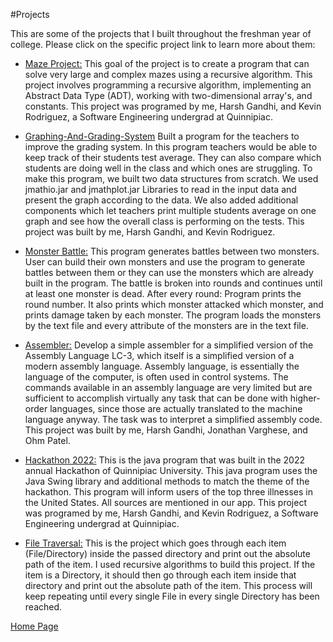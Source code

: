 #Projects

This are some of the projects that I built throughout the freshman year of college. Please click on the specific project link to learn more about them:

- [Maze Project:](https://github.com/GandhiHarsh2003/Maze-Solver)
 This goal of the project is to create a program that can solve very large and complex mazes using a recursive algorithm. This project involves programming a recursive algorithm, implementing an Abstract Data Type (ADT), working with two-dimensional array's, and constants. This project was programed by me, Harsh Gandhi, and Kevin Rodriguez, a Software Engineering undergrad at Quinnipiac.

- [Graphing-And-Grading-System](https://github.com/GandhiHarsh2003/Graphing-And-Grading-System)
Built a program for the teachers to improve the grading system. In this program teachers would be able to keep track of their students test average. They can also compare which students are doing well in the class and which ones are struggling. To make this program, we built two data structures from scratch. We used jmathio.jar and jmathplot.jar Libraries to read in the input data and present the graph according to the data. We also added additional components which let teachers print multiple students average on one graph and see how the overall class is performing on the tests. This project was built by me, Harsh Gandhi, and Kevin Rodriguez.

- [Monster Battle:](https://github.com/GandhiHarsh2003/Monster-Battle)
This program generates battles between two monsters. User can build their own monsters and use the program to generate battles between them or they can use the monsters which are already built in the program. The battle is broken into rounds and continues until at least one monster is dead. After every round: Program prints the round number. It also prints which monster attacked which monster, and prints damage taken by each monster. The program loads the monsters by the text file and every attribute of the monsters are in the text file.

- [Assembler:](https://github.com/GandhiHarsh2003/assembler)
 Develop a simple assembler for a simplified version of the Assembly Language LC-3, which itself is a simplified version of a modern assembly language. Assembly language, is essentially the language of the computer, is often used in control systems. The commands available in an assembly language are very limited but are sufficient to accomplish virtually any task that can be done with higher-order languages, since those are actually translated to the machine language anyway. The task was to interpret a simplified assembly code. This project was built by me, Harsh Gandhi, Jonathan Varghese, and Ohm Patel.

 - [Hackathon 2022:](https://github.com/GandhiHarsh2003/Hackathon-2022)
 This is the java program that was built in the 2022 annual Hackathon of Quinnipiac University. This java program uses the Java Swing library and additional methods to match the theme of the hackathon. This program will inform users of the top three illnesses in the United States. All sources are mentioned in our app. This project was programed by me, Harsh Gandhi, and Kevin Rodriguez, a Software Engineering undergrad at Quinnipiac.

- [File Traversal:](https://github.com/GandhiHarsh2003/FileTraversal)
This is the project which goes through each item (File/Directory) inside the passed directory and print out the absolute path of the item. I used recursive algorithms to build this project. If the item is a Directory, it should then go through each item inside that directory and print out the absolute path of the item. This process will keep repeating until every single File in every single Directory has been reached.

[Home Page](index.md)
